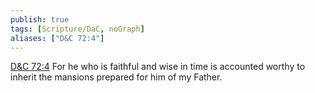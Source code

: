 ```yaml
---
publish: true
tags: [Scripture/DaC, noGraph]
aliases: ["D&C 72:4"]
---
```

[D&C 72:4](https://churchofjesuschrist.org/study/scriptures/dc-testament/dc/72?lang=eng&id=p4#p4) For he who is faithful and wise in time is accounted worthy to inherit the mansions prepared for him of my Father.
